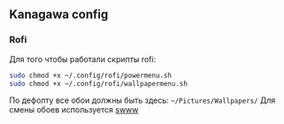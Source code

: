 ## Kanagawa config
### Rofi
Для того чтобы работали скрипты rofi:
```bash
sudo chmod +x ~/.config/rofi/powermenu.sh
sudo chmod +x ~/.config/rofi/wallpapermenu.sh
```
По дефолту все обои должны быть здесь: ``~/Pictures/Wallpapers/``
Для смены обоев используется [swww](https://github.com/LGFae/swww)
